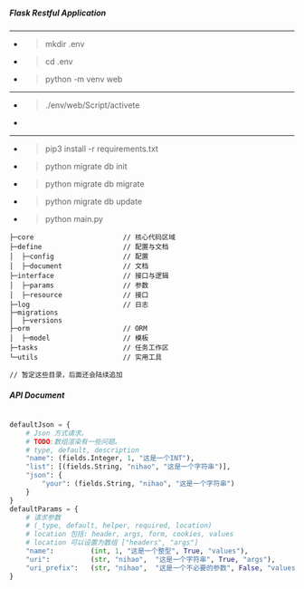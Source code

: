 ##### Flask Restful Application

---

* >mkdir .env
  > 
* >cd .env
  > 
* >python -m venv web 
  >
---
 
* > ./env/web/Script/activete 
* >
---
  > 
* > pip3 install -r requirements.txt

* > python migrate db init 

* > python migrate db migrate 

* > python migrate db update

* > python main.py


```
├─core                      // 核心代码区域
├─define                    // 配置与文档
│  ├─config                 // 配置
│  ├─document               // 文档
├─interface                 // 接口与逻辑
│  ├─params                 // 参数
│  ├─resource               // 接口
├─log                       // 日志
├─migrations                
│  ├─versions
├─orm                       // ORM
│  ├─model                  // 模板
├─tasks                     // 任务工作区
└─utils                     // 实用工具

// 暂定这些目录，后面还会陆续追加

```
##### API Document
```python

defaultJson = {
    # Json 方式请求。
    # TODO:数组渲染有一些问题。
    # type, default, description
    "name": (fields.Integer, 1, "这是一个INT"),
    "list": [(fields.String, "nihao", "这是一个字符串")],
    "json": {
        "your": (fields.String, "nihao", "这是一个字符串")
    }
}
defaultParams = {
    # 请求参数
    # (_type, default, helper, required, location)
    # location 包括: header, args, form, cookies, values
    # location 可以设置为数组 ["headers", "args"]
    "name":         (int, 1, "这是一个整型", True, "values"),
    "uri":          (str, "nihao",  "这是一个字符串", True, "args"),
    "uri_prefix":   (str, "nihao",  "这是一个不必要的参数", False, "values"),
}

```


